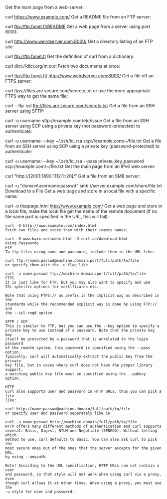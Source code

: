 Get the main page from a web-server:

curl https://www.example.com/
Get a README file from an FTP server:

curl ftp://ftp.funet.fi/README
Get a web page from a server using port 8000:

curl http://www.weirdserver.com:8000/
Get a directory listing of an FTP site:

curl ftp://ftp.funet.fi
Get the definition of curl from a dictionary:

curl dict://dict.org/m:curl
Fetch two documents at once:

curl ftp://ftp.funet.fi/ http://www.weirdserver.com:8000/
Get a file off an FTPS server:

curl ftps://files.are.secure.com/secrets.txt
or use the more appropriate FTPS way to get the same file:

curl --ftp-ssl ftp://files.are.secure.com/secrets.txt
Get a file from an SSH server using SFTP:

curl -u username sftp://example.com/etc/issue
Get a file from an SSH server using SCP using a private key (not
        password-protected) to authenticate:

curl -u username: --key ~/.ssh/id_rsa scp://example.com/~/file.txt
Get a file from an SSH server using SCP using a private key
(password-protected) to authenticate:

curl -u username: --key ~/.ssh/id_rsa --pass private_key_password
scp://example.com/~/file.txt
Get the main page from an IPv6 web server:

curl "http://[2001:1890:1112:1::20]/"
Get a file from an SMB server:

curl -u "domain\username:passwd" smb://server.example.com/share/file.txt
Download to a File
Get a web page and store in a local file with a specific name:

curl -o thatpage.html http://www.example.com/
Get a web page and store in a local file, make the local file get the name of
the remote document (if no file name part is specified in the URL, this will
        fail):

    curl -O http://www.example.com/index.html
    Fetch two files and store them with their remote names:

    curl -O www.haxx.se/index.html -O curl.se/download.html
    Using Passwords
    FTP
    To ftp files using name and password, include them in the URL like:

    curl ftp://name:passwd@machine.domain:port/full/path/to/file
    or specify them with the -u flag like

    curl -u name:passwd ftp://machine.domain:port/full/path/to/file
    FTPS
    It is just like for FTP, but you may also want to specify and use
    SSL-specific options for certificates etc.

    Note that using FTPS:// as prefix is the implicit way as described in the
    standards while the recommended explicit way is done by using FTP:// and
    the --ssl-reqd option.

    SFTP / SCP
    This is similar to FTP, but you can use the --key option to specify a
    private key to use instead of a password. Note that the private key may
    itself be protected by a password that is unrelated to the login password
    of the remote system; this password is specified using the --pass option.
    Typically, curl will automatically extract the public key from the private
    key file, but in cases where curl does not have the proper library support,
    a matching public key file must be specified using the --pubkey option.

    HTTP
    Curl also supports user and password in HTTP URLs, thus you can pick a file
    like:

    curl http://name:passwd@machine.domain/full/path/to/file
    or specify user and password separately like in

    curl -u name:passwd http://machine.domain/full/path/to/file
    HTTP offers many different methods of authentication and curl supports
    several: Basic, Digest, NTLM and Negotiate (SPNEGO). Without telling which
    method to use, curl defaults to Basic. You can also ask curl to pick the
    most secure ones out of the ones that the server accepts for the given URL,
    by using --anyauth.

    Note! According to the URL specification, HTTP URLs can not contain a user
    and password, so that style will not work when using curl via a proxy, even
    though curl allows it at other times. When using a proxy, you must use the
    -u style for user and password.
